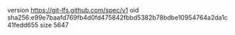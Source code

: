 version https://git-lfs.github.com/spec/v1
oid sha256:e99e7baafd769fb4d0fd475842fbbd5382b78bdbe10954764a2da1c41fedd655
size 5647
